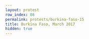 ```yaml
---
layout: protest
row_index: 86
permalink: protests/burkina-faso-15
title: Burkina Faso, March 2017
hidden: true
---
```

